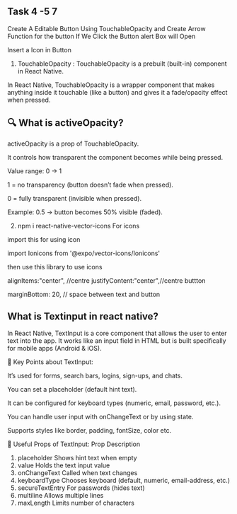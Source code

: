 
 
## Task 4 -5  7

Create A Editable Button Using  TouchableOpacity
and Create Arrow Function for the button If We Click the Button alert Box will Open


Insert a Icon in Button

1. TouchableOpacity : TouchableOpacity is a prebuilt (built-in) component in React Native.

In React Native, TouchableOpacity is a wrapper component that makes anything
 inside it touchable (like a button) and gives it a fade/opacity effect when pressed.


 ## 🔍 What is activeOpacity?

activeOpacity is a prop of TouchableOpacity.

It controls how transparent the component becomes while being pressed.

Value range: 0 → 1

1 = no transparency (button doesn’t fade when pressed).

0 = fully transparent (invisible when pressed).

Example: 0.5 → button becomes 50% visible (faded).


2. npm i react-native-vector-icons For icons

import this for using icon

import Ionicons  from '@expo/vector-icons/Ionicons'

then use this library to use icons 

 alignItems:"center", //centre
    justifyContent:"center",//centre buttton


 marginBottom: 20, // space between text and button


## What is Textinput in react native?

In React Native, TextInput is a core component that allows the user to enter text into the app.
It works like an input field in HTML but is built specifically for mobile apps (Android & iOS).

🔹 Key Points about TextInput:

It’s used for forms, search bars, logins, sign-ups, and chats.

You can set a placeholder (default hint text).

It can be configured for keyboard types (numeric, email, password, etc.).

You can handle user input with onChangeText or by using state.

Supports styles like border, padding, fontSize, color etc.

🔹 Useful Props of TextInput:
Prop	             Description
1. placeholder	     Shows hint text when empty
2. value           	Holds the text input value
3. onChangeText	  Called when text changes
4. keyboardType	   Chooses keyboard (default, numeric, email-address, etc.)
5. secureTextEntry	 For passwords (hides text)
6. multiline	       Allows multiple lines
7. maxLength	       Limits number of characters